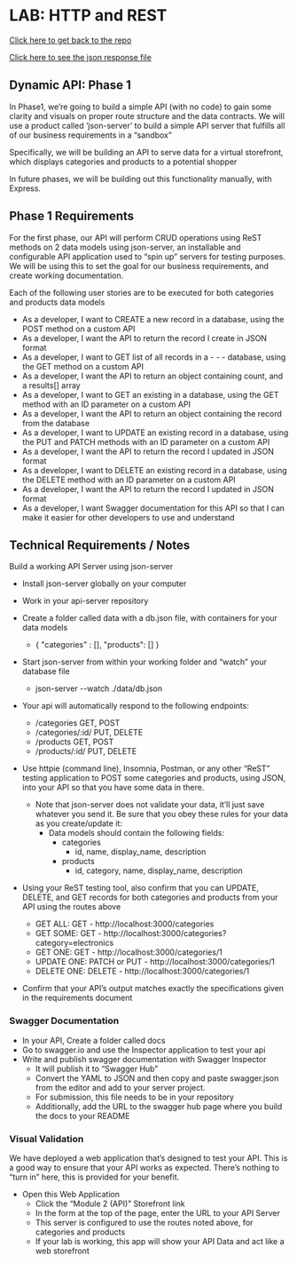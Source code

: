 # LAB: HTTP and REST

[Click here to get back to the repo](https://github.com/PengChen11/node-api-server/tree/auth-01)

[Click here to see the json response file](../docs/lab_06_api.json)

## Dynamic API: Phase 1

In Phase1, we’re going to build a simple API (with no code) to gain some clarity and visuals on proper route structure and the data contracts. We will use a product called ‘json-server’ to build a simple API server that fulfills all of our business requirements in a “sandbox”

Specifically, we will be building an API to serve data for a virtual storefront, which displays categories and products to a potential shopper

In future phases, we will be building out this functionality manually, with Express.

## Phase 1 Requirements

For the first phase, our API will perform CRUD operations using ReST methods on 2 data models using json-server, an installable and configurable API application used to “spin up” servers for testing purposes. We will be using this to set the goal for our business requirements, and create working documentation.

Each of the following user stories are to be executed for both categories and products data models

- As a developer, I want to CREATE a new record in a database, using the POST method on a custom API
- As a developer, I want the API to return the record I create in JSON format
- As a developer, I want to GET list of all records in a - - - database, using the GET method on a custom API
- As a developer, I want the API to return an object containing count, and a results[] array
- As a developer, I want to GET an existing in a database, using the GET method with an ID parameter on a custom API
- As a developer, I want the API to return an object containing the record from the database
- As a developer, I want to UPDATE an existing record in a database, using the PUT and PATCH methods with an ID parameter on a custom API
- As a developer, I want the API to return the record I updated in JSON format
- As a developer, I want to DELETE an existing record in a database, using the DELETE method with an ID parameter on a custom API
- As a developer, I want the API to return the record I updated in JSON format
- As a developer, I want Swagger documentation for this API so that I can make it easier for other developers to use and understand

## Technical Requirements / Notes

Build a working API Server using json-server

- Install json-server globally on your computer
- Work in your api-server repository
- Create a folder called data with a db.json file, with containers for your data models
  - { "categories" : [], "products": [] }
- Start json-server from within your working folder and “watch” your database file
  - json-server --watch ./data/db.json
- Your api will automatically respond to the following endpoints:
  - /categories GET, POST
  - /categories/:id/ PUT, DELETE
  - /products GET, POST
  - /products/:id/ PUT, DELETE
- Use httpie (command line), Insomnia, Postman, or any other “ReST” testing application to POST some categories and products, using JSON, into your API so that you have some data in there.
  - Note that json-server does not validate your data, it’ll just save whatever you send it. Be sure that you obey these rules for your data as you create/update it:
    - Data models should contain the following fields:
      - categories
        - id, name, display_name, description
      - products
        - id, category, name, display_name, description
- Using your ReST testing tool, also confirm that you can     UPDATE, DELETE, and GET records for both categories and products from your API using the routes above
  - GET ALL: GET - http://localhost:3000/categories
  - GET SOME: GET - http://localhost:3000/categories?category=electronics
  - GET ONE: GET - http://localhost:3000/categories/1
  - UPDATE ONE: PATCH or PUT - http://localhost:3000/categories/1
  - DELETE ONE: DELETE - http://localhost:3000/categories/1

- Confirm that your API’s output matches exactly the specifications given in the requirements document

### Swagger Documentation

- In your API, Create a folder called docs
- Go to swagger.io and use the Inspector application to test your api
- Write and publish swagger documentation with Swagger Inspector
  - It will publish it to “Swagger Hub”
  - Convert the YAML to JSON and then copy and paste swagger.json from the editor and add to your server project.
  - For submission, this file needs to be in your repository
  - Additionally, add the URL to the swagger hub page where you build the docs to your README

### Visual Validation

We have deployed a web application that’s designed to test your API. This is a good way to ensure that your API works as expected. There’s nothing to “turn in” here, this is provided for your benefit.

- Open this Web Application
  - Click the “Module 2 (API)” Storefront link
  - In the form at the top of the page, enter the URL to your API Server
  - This server is configured to use the routes noted above, for categories and products
  - If your lab is working, this app will show your API Data and act like a web storefront
